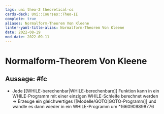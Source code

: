 ```yaml
---
tags: uni theo-2 theoretical-cs
cards-deck: Uni::Courses::Theo-II
complete: true
aliases: Normalform-Theorem Von Kleene
linter-yaml-title-alias: Normalform-Theorem Von Kleene
date: 2022-08-19
mod-date: 2022-09-11
---
```


# Normalform-Theorem Von Kleene

## Aussage: #fc
- Jede [[WHILE-berechenbar|WHILE-berechenbare]] Funktion kann in ein WHILE-Programm mit einer einzigen WHILE-Schleife berechnet werden
	-> Erzeuge ein gleichwertiges [[Modelle/GOTO|GOTO-Programm]] und wandle es dann wieder in ein WHILE-Programm um
^1660908898776

